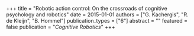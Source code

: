 +++
title = "Robotic action control: On the crossroads of cognitive psychology and robotics"
date = 2015-01-01
authors = ["G. Kachergis", "R. de Kleijn", "B. Hommel"]
publication_types = ["6"]
abstract = ""
featured = false
publication = "*Cognitive Robotics*"
+++

